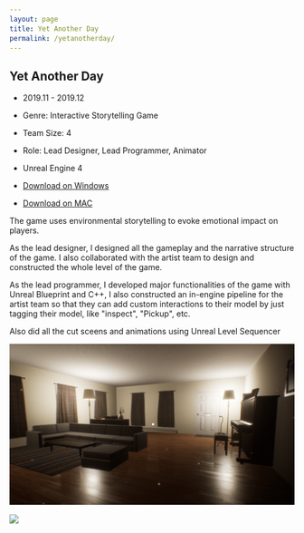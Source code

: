 ```yaml
---
layout: page
title: Yet Another Day
permalink: /yetanotherday/
---
```




## Yet Another Day

 - 2019.11 - 2019.12

 - Genre: Interactive Storytelling Game

 - Team Size: 4

 - Role: Lead Designer, Lead Programmer, Animator

 - Unreal Engine 4

 - [Download on Windows](https://www.dropbox.com/s/nlok70w82nae0zj/YetAnotherDay.zip?dl=0)

 - [Download on MAC](https://www.dropbox.com/sh/gdl3tfpzzqe2opc/AAAWt61IcCq0a3NCIUaRvi48a?dl=0)

The game uses environmental storytelling to evoke emotional impact on players. 

As the lead designer, I designed all the gameplay and the narrative structure of the game. I also collaborated with the artist team to design and constructed the whole level of the game.

As the lead programmer, I developed major functionalities of the game with Unreal Blueprint and C++, I also constructed an in-engine pipeline for the artist team so that they can add custom interactions to their model by just tagging their model, like "inspect", "Pickup", etc.

Also did all the cut sceens and animations using Unreal Level Sequencer

![](./img/YAD.png)

![](./img/YAD2.png)